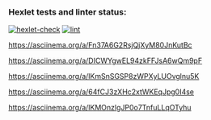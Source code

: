 ### Hexlet tests and linter status:
[![hexlet-check](https://github.com/pavla36/frontend-project-lvl1/actions/workflows/hexlet-check.yml/badge.svg)](https://github.com/pavla36/frontend-project-lvl1/actions/workflows/hexlet-check.yml)
[![lint](https://github.com/pavla36/frontend-project-lvl1/actions/workflows/main.yml/badge.svg)](https://github.com/pavla36/frontend-project-lvl1/actions/workflows/main.yml)
<!-- asciinema -->
https://asciinema.org/a/Fn37A6G2RsjQjXyM80JnKutBc
<!-- asciinema brain-calc-->
https://asciinema.org/a/DICWYgwEL94zkFFJsA6wQm9pF
<!-- asciinema brain-gcd-->
https://asciinema.org/a/lKmSnSGSP8zWPXyLUOvglnu5K
<!-- asciinema brain-progression-->
https://asciinema.org/a/64fCJ3zXHc2xtWKEqJpg0I4se
<!-- asciinema brain-prime-->
 https://asciinema.org/a/lKMOnzlgJP0o7TnfuLLqOTyhu